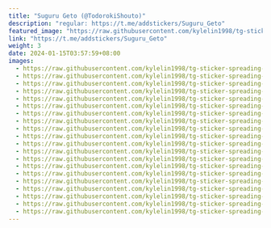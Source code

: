 ```yaml
---
title: "Suguru Geto (@TodorokiShouto)"
description: "regular: https://t.me/addstickers/Suguru_Geto"
featured_image: "https://raw.githubusercontent.com/kylelin1998/tg-sticker-spreading-worldwide-images/main/img/213f797a-4283-4746-bf0a-e7a62ba81230.jpg"
link: "https://t.me/addstickers/Suguru_Geto"
weight: 3
date: 2024-01-15T03:57:59+08:00
images:
  - https://raw.githubusercontent.com/kylelin1998/tg-sticker-spreading-worldwide-images/main/img/213f797a-4283-4746-bf0a-e7a62ba81230.jpg
  - https://raw.githubusercontent.com/kylelin1998/tg-sticker-spreading-worldwide-images/main/img/cf49778f-95d1-4ff4-9408-15a2cef9a7d8.jpg
  - https://raw.githubusercontent.com/kylelin1998/tg-sticker-spreading-worldwide-images/main/img/be3f0899-ef2e-4cb7-b7d3-ac912c4eef46.jpg
  - https://raw.githubusercontent.com/kylelin1998/tg-sticker-spreading-worldwide-images/main/img/46050fd1-4f22-4c05-86eb-95c9f92e0129.jpg
  - https://raw.githubusercontent.com/kylelin1998/tg-sticker-spreading-worldwide-images/main/img/262bc9f2-b2f2-4fa4-927b-bf575d033a47.jpg
  - https://raw.githubusercontent.com/kylelin1998/tg-sticker-spreading-worldwide-images/main/img/87b05741-56c0-4c26-a5cd-f6c22fcbb5b8.jpg
  - https://raw.githubusercontent.com/kylelin1998/tg-sticker-spreading-worldwide-images/main/img/a3ad6192-c26a-4033-942c-8c259fafe65c.jpg
  - https://raw.githubusercontent.com/kylelin1998/tg-sticker-spreading-worldwide-images/main/img/275bb3c0-d398-439d-943a-162cf3e883d9.jpg
  - https://raw.githubusercontent.com/kylelin1998/tg-sticker-spreading-worldwide-images/main/img/8a155259-4054-4055-bf14-aca0f6a5c555.jpg
  - https://raw.githubusercontent.com/kylelin1998/tg-sticker-spreading-worldwide-images/main/img/cdcfcff2-09a8-4a14-999d-73989073d98f.jpg
  - https://raw.githubusercontent.com/kylelin1998/tg-sticker-spreading-worldwide-images/main/img/559b7b48-0656-4dcd-9723-9c4c741f4e49.jpg
  - https://raw.githubusercontent.com/kylelin1998/tg-sticker-spreading-worldwide-images/main/img/65d99a15-cb3b-467d-8f3f-1d576da87df2.jpg
  - https://raw.githubusercontent.com/kylelin1998/tg-sticker-spreading-worldwide-images/main/img/5bf5aa6f-dcd8-48f9-a2fe-7d03f55441c2.jpg
  - https://raw.githubusercontent.com/kylelin1998/tg-sticker-spreading-worldwide-images/main/img/1ff7df0c-03c1-404e-bbcb-80dbf3a72491.jpg
  - https://raw.githubusercontent.com/kylelin1998/tg-sticker-spreading-worldwide-images/main/img/984e225b-9010-4580-b02e-6590e2dc1040.jpg
  - https://raw.githubusercontent.com/kylelin1998/tg-sticker-spreading-worldwide-images/main/img/8ab756e8-e469-4bd1-b339-14de610c3433.jpg
  - https://raw.githubusercontent.com/kylelin1998/tg-sticker-spreading-worldwide-images/main/img/0d4f67bf-4b4c-447f-a847-c0abc8b8bcb3.jpg
  - https://raw.githubusercontent.com/kylelin1998/tg-sticker-spreading-worldwide-images/main/img/28e5904d-8d66-4c52-b35d-62caaae92d45.jpg
  - https://raw.githubusercontent.com/kylelin1998/tg-sticker-spreading-worldwide-images/main/img/cad74c55-f0b5-4faf-bc3a-d90613463b04.jpg
  - https://raw.githubusercontent.com/kylelin1998/tg-sticker-spreading-worldwide-images/main/img/6349ddeb-fbe3-4f86-88c7-438b8c15862e.jpg
---
```

